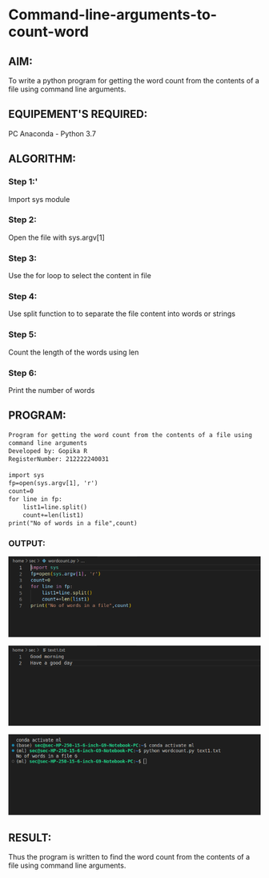 # Command-line-arguments-to-count-word

## AIM:
To write a python program for getting the word count from the contents of a file using command line arguments.

## EQUIPEMENT'S REQUIRED: 
PC
Anaconda - Python 3.7

## ALGORITHM: 

### Step 1:'

Import sys module

### Step 2: 

Open the file with sys.argv[1]
 
### Step 3: 

Use the for loop to select the content in file

### Step 4:  

Use split function to to separate the file content into words or strings

### Step 5: 

Count the length of the words using len

### Step 6: 

Print the number of words

## PROGRAM:

```
Program for getting the word count from the contents of a file using command line arguments
Developed by: Gopika R
RegisterNumber: 212222240031

import sys
fp=open(sys.argv[1], 'r')
count=0
for line in fp:
    list1=line.split()
    count+=len(list1)
print("No of words in a file",count)

```

### OUTPUT:



![output](5b-img1.png)

![output](5b-img2.png)

![output](5b-img3.png)



## RESULT:
Thus the program is written to find the word count from the contents of a file using command line arguments.
